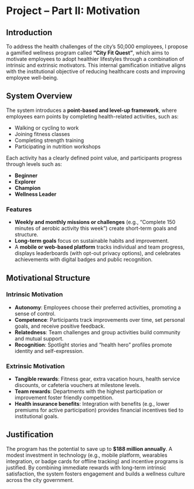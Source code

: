# Project – Part II: Motivation

## Introduction
To address the health challenges of the city’s 50,000 employees, I propose a gamified wellness program called **“City Fit Quest”**, which aims to motivate employees to adopt healthier lifestyles through a combination of intrinsic and extrinsic motivators. This internal gamification initiative aligns with the institutional objective of reducing healthcare costs and improving employee well-being.

## System Overview
The system introduces a **point-based and level-up framework**, where employees earn points by completing health-related activities, such as:
- Walking or cycling to work
- Joining fitness classes
- Completing strength training
- Participating in nutrition workshops

Each activity has a clearly defined point value, and participants progress through levels such as:
- **Beginner**
- **Explorer**
- **Champion**
- **Wellness Leader**

### Features
- **Weekly and monthly missions or challenges** (e.g., “Complete 150 minutes of aerobic activity this week”) create short-term goals and structure.
- **Long-term goals** focus on sustainable habits and improvement.
- A **mobile or web-based platform** tracks individual and team progress, displays leaderboards (with opt-out privacy options), and celebrates achievements with digital badges and public recognition.

## Motivational Structure

### Intrinsic Motivation
- **Autonomy**: Employees choose their preferred activities, promoting a sense of control.
- **Competence**: Participants track improvements over time, set personal goals, and receive positive feedback.
- **Relatedness**: Team challenges and group activities build community and mutual support.
- **Recognition**: Spotlight stories and “health hero” profiles promote identity and self-expression.

### Extrinsic Motivation
- **Tangible rewards**: Fitness gear, extra vacation hours, health service discounts, or cafeteria vouchers at milestone levels.
- **Team rewards**: Departments with the highest participation or improvement foster friendly competition.
- **Health insurance benefits**: Integration with benefits (e.g., lower premiums for active participation) provides financial incentives tied to institutional goals.

## Justification
The program has the potential to save up to **$188 million annually**. A modest investment in technology (e.g., mobile platform, wearables integration, or badge cards for offline tracking) and incentive programs is justified. By combining immediate rewards with long-term intrinsic satisfaction, the system fosters engagement and builds a wellness culture across the city government.